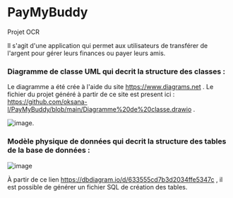 # PayMyBuddy
Projet OCR

Il s'agit d'une application qui permet aux utilisateurs de transférer de l'argent pour gérer leurs finances ou payer leurs amis.  

### Diagramme de classe UML qui decrit la structure des classes :

Le diagramme a été crée à l'aide du site https://www.diagrams.net . Le fichier du projet généré à partir de ce site est present ici :   https://github.com/oksana-l/PayMyBuddy/blob/main/Diagramme%20de%20classe.drawio .

![image](https://user-images.githubusercontent.com/72916163/213879174-0f670097-56eb-46e5-a8af-6c5f4187e776.png).  


### Modèle physique de données qui decrit la structure des tables de la base de données :


 ![image](https://user-images.githubusercontent.com/72916163/213883498-97bf9e87-b7c8-4145-93c8-54cba896edc0.png)
 
  

À partir de ce lien https://dbdiagram.io/d/633555cd7b3d2034ffe5347c , il est possible de générer un fichier SQL de création des tables.
